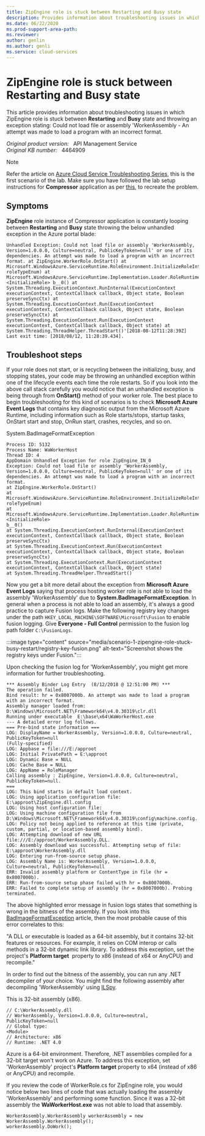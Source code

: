 ```yaml
---
title: ZipEngine role is stuck between Restarting and Busy state
description: Provides information about troubleshooting issues in which ZipEngine role is looping between Restarting and Busy state and throwing an exception
ms.date: 06/22/2020
ms.prod-support-area-path: 
ms.reviewer: 
author: genlin
ms.author: genli
ms.service: cloud-services
---
```

# ZipEngine role is stuck between Restarting and Busy state

This article provides information about troubleshooting issues in which ZipEngine role is stuck between **Restarting** and **Busy** state and throwing an exception stating: Could not load file or assembly 'WorkerAssembly - An attempt was made to load a program with an incorrect format.

_Original product version:_ &nbsp; API Management Service  
_Original KB number:_ &nbsp; 4464909

> [!NOTE]
> Refer the article on [Azure Cloud Service Troubleshooting Series](https://support.microsoft.com/help/4466645), this is the first scenario of the lab. Make sure you have followed the lab setup instructions for **Compressor** application as per [this](https://github.com/prchanda/compressor), to recreate the problem.

## Symptoms

**ZipEngine** role instance of Compressor application is constantly looping between **Restarting** and **Busy** state throwing the below unhandled exception in the Azure portal blade:

```output
Unhandled Exception: Could not load file or assembly 'WorkerAssembly, Version=1.0.0.0, Culture=neutral, PublicKeyToken=null' or one of its dependencies. An attempt was made to load a program with an incorrect format. at ZipEngine.WorkerRole.OnStart() at Microsoft.WindowsAzure.ServiceRuntime.RoleEnvironment.InitializeRoleInternal(RoleType roleTypeEnum) at Microsoft.WindowsAzure.ServiceRuntime.Implementation.Loader.RoleRuntimeBridge. <InitializeRole> b__0() at System.Threading.ExecutionContext.RunInternal(ExecutionContext executionContext, ContextCallback callback, Object state, Boolean preserveSyncCtx) at System.Threading.ExecutionContext.Run(ExecutionContext executionContext, ContextCallback callback, Object state, Boolean preserveSyncCtx) at System.Threading.ExecutionContext.Run(ExecutionContext executionContext, ContextCallback callback, Object state) at System.Threading.ThreadHelper.ThreadStart()'[2018-08-12T11:28:39Z] Last exit time: [2018/08/12, 11:28:39.434].
```

## Troubleshoot steps

If your role does not start, or is recycling between the initializing, busy, and stopping states, your code may be throwing an unhandled exception within one of the lifecycle events each time the role restarts. So if you look into the above call stack carefully you would notice that an unhandled exception is being through from **OnStart()** method of your worker role. The best place to begin troubleshooting for this kind of scenarios is to check **Microsoft Azure Event Logs** that contains key diagnostic output from the Microsoft Azure Runtime, including information such as Role starts/stops, startup tasks, OnStart start and stop, OnRun start, crashes, recycles, and so on.

System.BadImageFormatException

```output
Process ID: 5132
Process Name: WaWorkerHost
Thread ID: 4
AppDomain Unhandled Exception for role ZipEngine_IN_0
Exception: Could not load file or assembly 'WorkerAssembly, Version=1.0.0.0, Culture=neutral, PublicKeyToken=null' or one of its dependencies. An attempt was made to load a program with an incorrect format.
at ZipEngine.WorkerRole.OnStart()
at Microsoft.WindowsAzure.ServiceRuntime.RoleEnvironment.InitializeRoleInternal(RoleType roleTypeEnum)
at Microsoft.WindowsAzure.ServiceRuntime.Implementation.Loader.RoleRuntimeBridge.
<InitializeRole>
b__0()
at System.Threading.ExecutionContext.RunInternal(ExecutionContext executionContext, ContextCallback callback, Object state, Boolean preserveSyncCtx)
at System.Threading.ExecutionContext.Run(ExecutionContext executionContext, ContextCallback callback, Object state, Boolean preserveSyncCtx)
at System.Threading.ExecutionContext.Run(ExecutionContext executionContext, ContextCallback callback, Object state)
at System.Threading.ThreadHelper.ThreadStart()
```

Now you get a bit more detail about the exception from **Microsoft Azure Event Logs** saying that process hosting worker role is not able to load the assembly 'WorkerAssembly' due to **System.BadImageFormatException**. In general when a process is not able to load an assembly, it's always a good practice to capture Fusion logs. Make the following registry key changes under the path `HKEY_LOCAL_MACHINE\SOFTWARE\Microsoft\Fusion` to enable fusion logging. Give **Everyone - Full Control** permission to the fusion log path folder `C:\FusionLogs`.

:::image type="content" source="media/scenario-1-zipengine-role-stuck-busy-restart/registry-key-fusion.png" alt-text="Screenshot shows the registry keys under Fusion.":::

Upon checking the fusion log for 'WorkerAssembly', you might get more information for further troubleshooting.

```output
*** Assembly Binder Log Entry  (8/12/2018 @ 12:51:00 PM) ***
The operation failed.
Bind result: hr = 0x8007000b. An attempt was made to load a program with an incorrect format.
Assembly manager loaded from:  D:\Windows\Microsoft.NET\Framework64\v4.0.30319\clr.dll
Running under executable  E:\base\x64\WaWorkerHost.exe
--- A detailed error log follows. 
=== Pre-bind state information ===
LOG: DisplayName = WorkerAssembly, Version=1.0.0.0, Culture=neutral, PublicKeyToken=null
(Fully-specified)
LOG: Appbase = file:///E:/approot
LOG: Initial PrivatePath = E:\approot
LOG: Dynamic Base = NULL
LOG: Cache Base = NULL
LOG: AppName = RoleManager
Calling assembly : ZipEngine, Version=1.0.0.0, Culture=neutral, PublicKeyToken=null.
===
LOG: This bind starts in default load context.
LOG: Using application configuration file: E:\approot\ZipEngine.dll.config
LOG: Using host configuration file: 
LOG: Using machine configuration file from D:\Windows\Microsoft.NET\Framework64\v4.0.30319\config\machine.config.
LOG: Policy not being applied to reference at this time (private, custom, partial, or location-based assembly bind).
LOG: Attempting download of new URL file:///E:/approot/WorkerAssembly.DLL.
LOG: Assembly download was successful. Attempting setup of file: E:\approot\WorkerAssembly.dll
LOG: Entering run-from-source setup phase.
LOG: Assembly Name is: WorkerAssembly, Version=1.0.0.0, Culture=neutral, PublicKeyToken=null
ERR: Invalid assembly platform or ContentType in file (hr = 0x8007000b).
ERR: Run-from-source setup phase failed with hr = 0x8007000b.
ERR: Failed to complete setup of assembly (hr = 0x8007000b). Probing terminated.
```

The above highlighted error message in fusion logs states that something is wrong in the bitness of the assembly. If you look into this [BadImageFormatException](/dotnet/api/system.badimageformatexception?redirectedfrom=MSDN&view=netcore-3.1&preserve-view=true) article, then the most probable cause of this error correlates to this:

"A DLL or executable is loaded as a 64-bit assembly, but it contains 32-bit features or resources. For example, it relies on COM interop or calls methods in a 32-bit dynamic link library. To address this exception, set the project's **Platform target**  property to x86 (instead of x64 or AnyCPU) and recompile."

In order to find out the bitness of the assembly, you can run any .NET decompiler of your choice. You might find the following assembly after decompiling 'WorkerAssembly' using [ILSpy](https://github.com/icsharpcode/ILSpy).

This is 32-bit assembly (x86).

```output
// C:\WorkerAssembly.dll
// WorkerAssembly, Version=1.0.0.0, Culture=neutral, PublicKeyToken=null
// Global type:
<Module>
// Architecture: x86
// Runtime: .NET 4.0
```

Azure is a 64-bit environment. Therefore, .NET assemblies compiled for a 32-bit target won't work on Azure. To address this exception, set 'WorkerAssembly' project's **Platform target** property to x64 (instead of x86 or AnyCPU) and recompile.

If you review the code of WorkerRole.cs for ZipEngine role, you would notice below two lines of code that was actually loading the assembly 'WorkerAssembly' and performing some function. Since it was a 32-bit assembly the **WaWorkerHost.exe** was not able to load that assembly.

```output
WorkerAssembly.WorkerAssembly workerAssembly = new WorkerAssembly.WorkerAssembly();
workerAssembly.DoWork();
```
